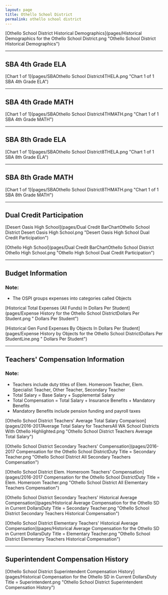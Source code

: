 ```yaml
---
layout: page
title: Othello School District
permalink: othello school district
---
```



[Othello School District Historical Demographics](pages/Historical Demographics for the Othello School District.png "Othello School District Historical Demographics")

___

## SBA 4th Grade ELA

[Chart 1 of 1](pages/SBAOthello School District4THELA.png "Chart 1 of 1 SBA 4th Grade ELA")


___

## SBA 4th Grade MATH

[Chart 1 of 1](pages/SBAOthello School District4THMATH.png "Chart 1 of 1 SBA 4th Grade MATH")


___

## SBA 8th Grade ELA

[Chart 1 of 1](pages/SBAOthello School District8THELA.png "Chart 1 of 1 SBA 8th Grade ELA")


___

## SBA 8th Grade MATH

[Chart 1 of 1](pages/SBAOthello School District8THMATH.png "Chart 1 of 1 SBA 8th Grade MATH")


___

## Dual Credit Participation

[Desert Oasis High School](pages/Dual Credit BarChartOthello School District Desert Oasis High School.png "Desert Oasis High School Dual Credit Participation")

[Othello High School](pages/Dual Credit BarChartOthello School District Othello High School.png "Othello High School Dual Credit Participation")


___

## Budget Information
### Note:
- The OSPI groups expenses into categories called Objects

[Historical Total Expenses (All Funds) In Dollars Per Student](pages/Expense History for the Othello School DistrictDollars Per Student.png " Dollars Per Student")

[Historical Gen Fund Expenses By Objects In Dollars Per Student](pages/Expense History by Objects for the Othello School DistrictDollars Per StudentLine.png " Dollars Per Student")


___

## Teachers' Compensation Information
### Note:
- Teachers include duty titles of Elem. Homeroom Teacher, Elem. Specialist Teacher, Other Teacher, Secondary Teacher
- Total Salary = Base Salary + Supplemental Salary
- Total Compensation = Total Salary + Insurance Benefits + Mandatory Benefits
- Mandatory Benefits include pension funding and payroll taxes

[Othello School District Teachers' Average Total Salary Comparison](pages/2016-2017Average Total Salary for TeachersAll WA School Districts With Othello Highlighted.png "Othello School District Teachers Average Total Salary")

[Othello School District Secondary Teachers' Compensation](pages/2016-2017 Compensation for the Othello School DistrictDuty Title = Secondary Teacher.png "Othello School District All Secondary Teachers Compensation")

[Othello School District Elem. Homeroom Teachers' Compensation](pages/2016-2017 Compensation for the Othello School DistrictDuty Title = Elem. Homeroom Teacher.png "Othello School District All Elementary Teachers Compensation")

[Othello School District Secondary Teachers' Historical Average Compensation](pages/Historical Average Compensation for the Othello SD in Current DollarsDuty Title = Secondary Teacher.png "Othello School District Secondary Teachers Historical Compensation")

[Othello School District Elementary Teachers' Historical Average Compensation](pages/Historical Average Compensation for the Othello SD in Current DollarsDuty Title = Elementary Teacher.png "Othello School District Elementary Teachers Historical Compensation")


___

## Superintendent Compensation History

[Othello School District Superintendent Compensation History](pages/Historical Compensation for the Othello SD in Current DollarsDuty Title = Superintendent.png "Othello School District Superintendent Compensation History")

